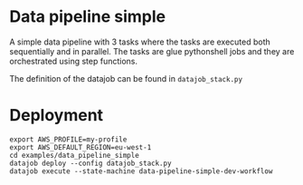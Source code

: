 # Data pipeline simple

A simple data pipeline with 3 tasks where the tasks are executed both sequentially and in parallel.
The tasks are glue pythonshell jobs and they are orchestrated using step functions.

The definition of the datajob can be found in `datajob_stack.py`


# Deployment

    export AWS_PROFILE=my-profile
    export AWS_DEFAULT_REGION=eu-west-1
    cd examples/data_pipeline_simple
    datajob deploy --config datajob_stack.py
    datajob execute --state-machine data-pipeline-simple-dev-workflow
